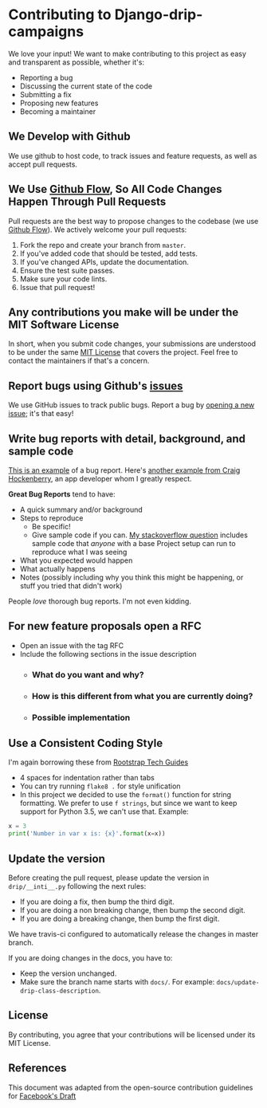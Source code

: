 # Contributing to Django-drip-campaigns

We love your input! We want to make contributing to this project as easy and transparent as possible, whether it's:

- Reporting a bug
- Discussing the current state of the code
- Submitting a fix
- Proposing new features
- Becoming a maintainer

## We Develop with Github

We use github to host code, to track issues and feature requests, as well as accept pull requests.

## We Use [Github Flow](https://guides.github.com/introduction/flow/index.html), So All Code Changes Happen Through Pull Requests

Pull requests are the best way to propose changes to the codebase (we use [Github Flow](https://guides.github.com/introduction/flow/index.html)). We actively welcome your pull requests:

1. Fork the repo and create your branch from `master`.
2. If you've added code that should be tested, add tests.
3. If you've changed APIs, update the documentation.
4. Ensure the test suite passes.
5. Make sure your code lints.
6. Issue that pull request!

## Any contributions you make will be under the MIT Software License

In short, when you submit code changes, your submissions are understood to be under the same [MIT License](http://choosealicense.com/licenses/mit/) that covers the project. Feel free to contact the maintainers if that's a concern.

## Report bugs using Github's [issues](https://github.com/briandk/transcriptase-atom/issues)

We use GitHub issues to track public bugs. Report a bug by [opening a new issue](); it's that easy!

## Write bug reports with detail, background, and sample code

[This is an example](http://stackoverflow.com/q/12488905/180626) of a bug report.
Here's [another example from Craig Hockenberry](http://www.openradar.me/11905408), an app developer whom I greatly respect.

**Great Bug Reports** tend to have:

- A quick summary and/or background
- Steps to reproduce
  - Be specific!
  - Give sample code if you can. [My stackoverflow question](http://stackoverflow.com/q/12488905/180626) includes sample code that _anyone_ with a base Project setup can run to reproduce what I was seeing
- What you expected would happen
- What actually happens
- Notes (possibly including why you think this might be happening, or stuff you tried that didn't work)

People _love_ thorough bug reports. I'm not even kidding.

## For new feature proposals open a RFC

- Open an issue with the tag RFC
- Include the following sections in the issue description
  - ### What do you want and why?
  - ### How is this different from what you are currently doing?
  - ### Possible implementation

## Use a Consistent Coding Style

I'm again borrowing these from [Rootstrap Tech Guides](https://github.com/rootstrap/tech-guides/tree/master/python)

- 4 spaces for indentation rather than tabs
- You can try running `flake8 .` for style unification
- In this project we decided to use the `format()` function for string formatting. We prefer to use `f strings`, but since we want to keep support for Python 3.5, we can't use that. Example:

```python
x = 3
print('Number in var x is: {x}'.format(x=x))
```

## Update the version

Before creating the pull request, please update the version in `drip/__inti__.py` following the next rules:

- If you are doing a fix, then bump the third digit.
- If you are doing a non breaking change, then bump the second digit.
- If you are doing a breaking change, then bump the first digit.

We have travis-ci configured to automatically release the changes in master branch.

If you are doing changes in the docs, you have to:

- Keep the version unchanged.
- Make sure the branch name starts with `docs/`. For example: `docs/update-drip-class-description`.

## License

By contributing, you agree that your contributions will be licensed under its MIT License.

## References

This document was adapted from the open-source contribution guidelines for [Facebook's Draft](https://github.com/facebook/draft-js/blob/a9316a723f9e918afde44dea68b5f9f39b7d9b00/CONTRIBUTING.md)

